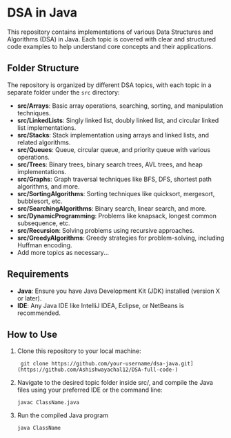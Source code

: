 # DSA in Java

This repository contains implementations of various Data Structures and Algorithms (DSA) in Java. Each topic is covered with clear and structured code examples to help understand core concepts and their applications.

## Folder Structure

The repository is organized by different DSA topics, with each topic in a separate folder under the `src` directory:

- **src/Arrays**: Basic array operations, searching, sorting, and manipulation techniques.
- **src/LinkedLists**: Singly linked list, doubly linked list, and circular linked list implementations.
- **src/Stacks**: Stack implementation using arrays and linked lists, and related algorithms.
- **src/Queues**: Queue, circular queue, and priority queue with various operations.
- **src/Trees**: Binary trees, binary search trees, AVL trees, and heap implementations.
- **src/Graphs**: Graph traversal techniques like BFS, DFS, shortest path algorithms, and more.
- **src/SortingAlgorithms**: Sorting techniques like quicksort, mergesort, bubblesort, etc.
- **src/SearchingAlgorithms**: Binary search, linear search, and more.
- **src/DynamicProgramming**: Problems like knapsack, longest common subsequence, etc.
- **src/Recursion**: Solving problems using recursive approaches.
- **src/GreedyAlgorithms**: Greedy strategies for problem-solving, including Huffman encoding.
- Add more topics as necessary...

## Requirements

- **Java**: Ensure you have Java Development Kit (JDK) installed (version X or later).
- **IDE**: Any Java IDE like IntelliJ IDEA, Eclipse, or NetBeans is recommended.

## How to Use

1. Clone this repository to your local machine:
  
        git clone https://github.com/your-username/dsa-java.git](https://github.com/Ashishwayachal12/DSA-full-code-)


 2. Navigate to the desired topic folder inside src/, and compile the Java files using your preferred IDE or the command line:
    
        javac ClassName.java
3. Run the compiled Java program
  
       java ClassName

